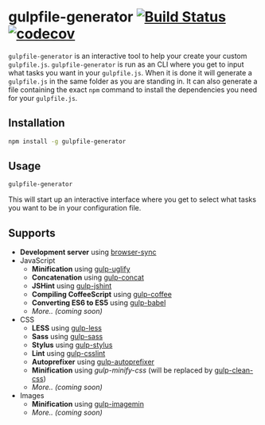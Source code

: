 # gulpfile-generator [![Build Status](https://travis-ci.org/simeg/gulpfile-generator.svg?branch=master)](https://travis-ci.org/simeg/gulpfile-generator) [![codecov](https://codecov.io/gh/simeg/gulpfile-generator/branch/master/graph/badge.svg)](https://codecov.io/gh/simeg/gulpfile-generator)

`gulpfile-generator` is an interactive tool to help your create your custom `gulpfile.js`. `gulpfile-generator` is run as an CLI where you get to input what tasks you want in your `gulpfile.js`. When it is done it will generate a `gulpfile.js` in the same folder as you are standing in. It can also generate a file containing the exact `npm` command to install the dependencies you need for your `gulpfile.js`.

## Installation
```bash
npm install -g gulpfile-generator
``` 

## Usage
```bash
gulpfile-generator
```
This will start up an interactive interface where you get to select what tasks you want to be in your configuration file.

## Supports
* **Development server** using [browser-sync](https://github.com/BrowserSync/browser-sync)
* JavaScript
  * **Minification** using [gulp-uglify](https://github.com/terinjokes/gulp-uglify)
  * **Concatenation** using [gulp-concat](https://github.com/contra/gulp-concat)
  * **JSHint** using [gulp-jshint](https://github.com/spalger/gulp-jshint)
  * **Compiling CoffeeScript** using [gulp-coffee](https://github.com/contra/gulp-coffee)
  * **Converting ES6 to ES5** using [gulp-babel](https://github.com/babel/gulp-babel)
  * _More.. (coming soon)_
* CSS
  * **LESS** using [gulp-less](https://github.com/plus3network/gulp-less)
  * **Sass** using [gulp-sass](https://github.com/dlmanning/gulp-sass)
  * **Stylus** using [gulp-stylus](https://github.com/stevelacy/gulp-stylus)
  * **Lint** using [gulp-csslint](https://github.com/lazd/gulp-csslint)
  * **Autoprefixer** using [gulp-autoprefixer](https://github.com/sindresorhus/gulp-autoprefixer)
  * **Minification** using _gulp-minify-css_ (will be replaced by [gulp-clean-css](https://github.com/scniro/gulp-clean-css))
  * _More.. (coming soon)_
* Images
  * **Minification** using [gulp-imagemin](https://github.com/sindresorhus/gulp-imagemin)
  * _More.. (coming soon)_
